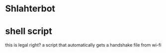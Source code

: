 # Shlahterbot
# shell script
this is legal right?
a script that automatically gets a handshake file from wi-fi
